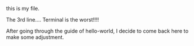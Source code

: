 this is my file.

The 3rd line....
Terminal is the worst!!!!

After going through the guide of hello-world, I decide to come back here to make some adjustment.
